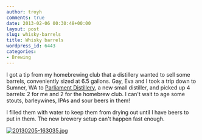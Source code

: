 ```yaml
---
author: troyh
comments: true
date: 2013-02-06 00:30:48+00:00
layout: post
slug: whisky-barrels
title: Whisky barrels
wordpress_id: 6443
categories:
- Brewing
---
```


I got a tip from my homebrewing club that a distillery wanted to sell some barrels, conveniently sized at 6.5 gallons. Gay, Eva and I took a trip down  to Sumner, WA to [Parliament Distillery](http://parliament-distillery.com/), a new small distiller, and picked up 4 barrels: 2 for me and 2 for the homebrew club. I can't wait to age some stouts, barleywines, IPAs and sour beers in them!

I filled them with water to keep them from drying out until I have beers to put in them. The new brewery setup can't happen fast enough. 

  
  
[![20130205-163035.jpg](http://troyandgay.files.wordpress.com/2013/02/20130205-163035.jpg)](http://troyandgay.files.wordpress.com/2013/02/20130205-163035.jpg)
